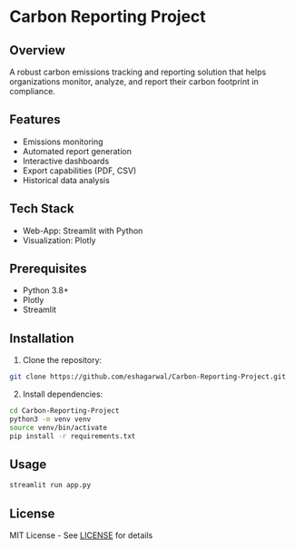 # Carbon Reporting Project

## Overview
A robust carbon emissions tracking and reporting solution that helps organizations monitor, analyze, and report their carbon footprint in compliance.

## Features
- Emissions monitoring
- Automated report generation
- Interactive dashboards
- Export capabilities (PDF, CSV)
- Historical data analysis

## Tech Stack
- Web-App: Streamlit with Python
- Visualization: Plotly

## Prerequisites
- Python 3.8+
- Plotly
- Streamlit

## Installation

1. Clone the repository:
```bash
git clone https://github.com/eshagarwal/Carbon-Reporting-Project.git
```

2. Install dependencies:
```bash
cd Carbon-Reporting-Project
python3 -m venv venv
source venv/bin/activate
pip install -r requirements.txt
```

## Usage
```bash
streamlit run app.py
```

## License
MIT License - See [LICENSE](./LICENSE) for details
